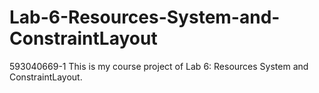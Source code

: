 # Lab-6-Resources-System-and-ConstraintLayout
593040669-1 This is my course project of Lab 6: Resources System and ConstraintLayout.

